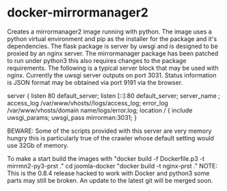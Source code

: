 # docker-mirrormanager2

Creates a mirrormanager2 image running with python. The image uses a python virtual environment and pip as the installer for the package and it's dependencies. The flask package is server by uwsgi and is designed to be proxied by an nginx server.
The mirrormanager package has been patched to run under python3 this also requires changes to the package requirements.
The following is a typical server block that may be used with nginx. Currently the uwsgi server outputs on port 3031. 
Status information is JSON format may be obtained via port 9191 via the browser.

server {
  listen 80 default_server;
  listen [::]:80 default_server;
  server_name <Domain name>;
  access_log /var/www/vhosts/<domain name>/logs/access_log;
  error_log  /var/www/vhosts/domain name/logs/error.log;
  location / {
    include uwsgi_params;
    uwsgi_pass mirrorman:3031;
  }
  
  BEWARE:
Some of the scripts provided with this server are very memory hungry this is particularly true of the crawler whose default setting would use 32Gb of memory.

To make a start build the images with "docker build -f Dockerfile.p3 -t mirrmn2-py3-prst ."
cd joomla-docker 
"docker build -t nginx-prst ."
  NOTE:
  This is the 0.8.4 release hacked to work with Docker and python3 some parts may still be broken. An update to the latest git will be merged soon.
